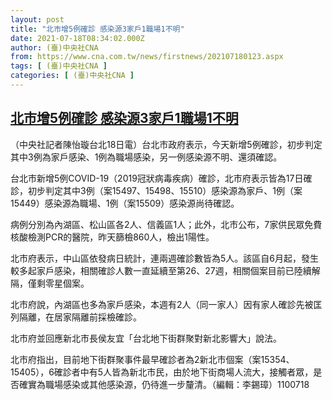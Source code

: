 ```yaml
---
layout: post
title: "北市增5例確診 感染源3家戶1職場1不明"
date: 2021-07-18T08:34:02.000Z
author: (臺)中央社CNA
from: https://www.cna.com.tw/news/firstnews/202107180123.aspx
tags: [ (臺)中央社CNA ]
categories: [ (臺)中央社CNA ]
---
```

<!--1626597242000-->
[北市增5例確診 感染源3家戶1職場1不明](https://www.cna.com.tw/news/firstnews/202107180123.aspx)
------

<div>
<div></div><div class="paragraph"><p>（中央社記者陳怡璇台北18日電）台北市政府表示，今天新增5例確診，初步判定其中3例為家戶感染、1例為職場感染，另一例感染源不明、還須確認。</p><p>台北市新增5例COVID-19（2019冠狀病毒疾病）確診，北市府表示皆為17日確診，初步判定其中3例（案15497、15498、15510）感染源為家戶、1例（案15449）感染源為職場、1例（案15509）感染源尚待確認。</p><p>病例分別為內湖區、松山區各2人、信義區1人；此外，北市公布，7家供民眾免費核酸檢測PCR的醫院，昨天篩檢860人，檢出1陽性。</p><p>北市府表示，中山區依發病日統計，連兩週確診數皆為5人。該區自6月起，發生較多起家戶感染，相關確診人數一直延續至第26、27週，相關個案目前已陸續解隔，僅剩零星個案。</p><p>北市府說，內湖區也多為家戶感染，本週有2人（同一家人）因有家人確診先被匡列隔離，在居家隔離前採檢確診。</p><p>北市府並回應新北市長侯友宜「台北地下街群聚對新北影響大」說法。</p><p>北市府指出，目前地下街群聚事件最早確診者為2新北市個案（案15354、15405），6確診者中有5人皆為新北市民，由於地下街商場人流大，接觸者眾，是否確實為職場感染或其他感染源，仍待進一步釐清。（編輯：李錫璋）1100718</p></div>
</div>
